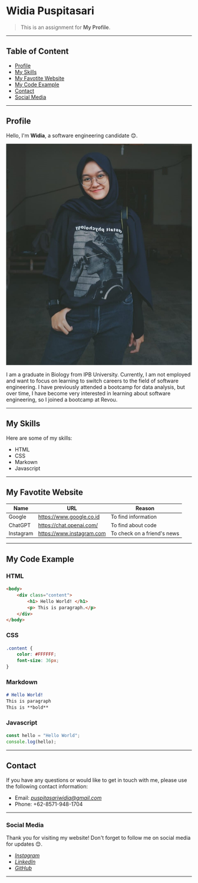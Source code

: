 # **Widia Puspitasari**


>This is an assignment for **My Profile**.
---

## Table of Content
- [Profile](#profile)
- [My Skills](#my-skills)
- [My Favotite Website](#my-favorite-website)
- [My Code Example](#my-code-example)
- [Contact](#contact)
- [Social Media](#social-media)

---

## Profile
Hello, I'm **Widia**, a software engineering candidate 😊.

![Widia Photo](assets\img.jpeg)

I am a graduate in Biology from IPB University. Currently, I am not employed and want to focus on learning to switch careers to the field of software engineering. I have previously attended a bootcamp for data analysis, but over time, I have become very interested in learning about software engineering, so I joined a bootcamp at Revou.

---

## My Skills
Here are some of my skills:
- HTML
- CSS
- Markown
- Javascript

---

## My Favotite Website

| Name      | URL                         | Reason                      |
| ------    | --------------------------- | ----------------------------|
| Google    | <https://www.google.co.id>  | To find information         |
| ChatGPT   | <https://chat.openai.com/>  | To find about code          |
| Instagram | <https://www.instagram.com> | To check on a friend's news |
---

## My Code Example

### HTML
```html
<body>
    <div class="content">
        <h1> Hello World! </h1>
        <p> This is paragraph.</p>
    </div>
</body>
```
### CSS
```css
.content {
    color: #FFFFFF;
    font-size: 36px;
}
```

### Markdown
```markdown
# Hello World!
This is paragraph
This is **bold**
```

### Javascript
```javascript
const hello = "Hello World";
console.log(hello);
```

---



## Contact
If you have any questions or would like to get in touch with me, please use the following contact information:

- Email: [*puspitasariwidia@gmail.com*](mailto:puspitasariwidia@gmail.com)
- Phone: +62-8571-948-1704

---

### Social Media
Thank you for visiting my website! Don't forget to follow me on social media for updates 😊.

- [*Instagram*](https://www.instagram.com/*widiapuspitasar/)
- [*LinkedIn*](https://www.linkedin.com/in/widiapuspitasari)
- [*GitHub*](https://github.com/widiapuspitasar)

---

